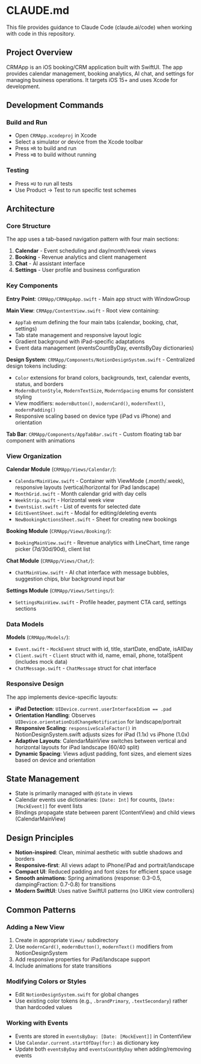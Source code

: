 # CLAUDE.md

This file provides guidance to Claude Code (claude.ai/code) when working with code in this repository.

## Project Overview

CRMApp is an iOS booking/CRM application built with SwiftUI. The app provides calendar management, booking analytics, AI chat, and settings for managing business operations. It targets iOS 15+ and uses Xcode for development.

## Development Commands

### Build and Run
- Open `CRMApp.xcodeproj` in Xcode
- Select a simulator or device from the Xcode toolbar
- Press `⌘R` to build and run
- Press `⌘B` to build without running

### Testing
- Press `⌘U` to run all tests
- Use Product → Test to run specific test schemes

## Architecture

### Core Structure

The app uses a tab-based navigation pattern with four main sections:
1. **Calendar** - Event scheduling and day/month/week views
2. **Booking** - Revenue analytics and client management
3. **Chat** - AI assistant interface
4. **Settings** - User profile and business configuration

### Key Components

**Entry Point**: `CRMApp/CRMAppApp.swift` - Main app struct with WindowGroup

**Main View**: `CRMApp/ContentView.swift` - Root view containing:
- `AppTab` enum defining the four main tabs (calendar, booking, chat, settings)
- Tab state management and responsive layout logic
- Gradient background with iPad-specific adaptations
- Event data management (eventsCountByDay, eventsByDay dictionaries)

**Design System**: `CRMApp/Components/NotionDesignSystem.swift` - Centralized design tokens including:
- `Color` extensions for brand colors, backgrounds, text, calendar events, status, and borders
- `ModernButtonStyle`, `ModernTextSize`, `ModernSpacing` enums for consistent styling
- View modifiers: `modernButton()`, `modernCard()`, `modernText()`, `modernPadding()`
- Responsive scaling based on device type (iPad vs iPhone) and orientation

**Tab Bar**: `CRMApp/Components/AppTabBar.swift` - Custom floating tab bar component with animations

### View Organization

**Calendar Module** (`CRMApp/Views/Calendar/`):
- `CalendarMainView.swift` - Container with ViewMode (.month/.week), responsive layouts (vertical/horizontal for iPad landscape)
- `MonthGrid.swift` - Month calendar grid with day cells
- `WeekStrip.swift` - Horizontal week view
- `EventsList.swift` - List of events for selected date
- `EditEventSheet.swift` - Modal for editing/deleting events
- `NewBookingActionsSheet.swift` - Sheet for creating new bookings

**Booking Module** (`CRMApp/Views/Booking/`):
- `BookingMainView.swift` - Revenue analytics with LineChart, time range picker (7d/30d/90d), client list

**Chat Module** (`CRMApp/Views/Chat/`):
- `ChatMainView.swift` - AI chat interface with message bubbles, suggestion chips, blur background input bar

**Settings Module** (`CRMApp/Views/Settings/`):
- `SettingsMainView.swift` - Profile header, payment CTA card, settings sections

### Data Models

**Models** (`CRMApp/Models/`):
- `Event.swift` - `MockEvent` struct with id, title, startDate, endDate, isAllDay
- `Client.swift` - `Client` struct with id, name, email, phone, totalSpent (includes mock data)
- `ChatMessage.swift` - `ChatMessage` struct for chat interface

### Responsive Design

The app implements device-specific layouts:
- **iPad Detection**: `UIDevice.current.userInterfaceIdiom == .pad`
- **Orientation Handling**: Observes `UIDevice.orientationDidChangeNotification` for landscape/portrait
- **Responsive Scaling**: `responsiveScaleFactor()` in NotionDesignSystem.swift adjusts sizes for iPad (1.1x) vs iPhone (1.0x)
- **Adaptive Layouts**: CalendarMainView switches between vertical and horizontal layouts for iPad landscape (60/40 split)
- **Dynamic Spacing**: Views adjust padding, font sizes, and element sizes based on device and orientation

## State Management

- State is primarily managed with `@State` in views
- Calendar events use dictionaries: `[Date: Int]` for counts, `[Date: [MockEvent]]` for event lists
- Bindings propagate state between parent (ContentView) and child views (CalendarMainView)

## Design Principles

- **Notion-inspired**: Clean, minimal aesthetic with subtle shadows and borders
- **Responsive-first**: All views adapt to iPhone/iPad and portrait/landscape
- **Compact UI**: Reduced padding and font sizes for efficient space usage
- **Smooth animations**: Spring animations (response: 0.3-0.5, dampingFraction: 0.7-0.8) for transitions
- **Modern SwiftUI**: Uses native SwiftUI patterns (no UIKit view controllers)

## Common Patterns

### Adding a New View
1. Create in appropriate `Views/` subdirectory
2. Use `modernCard()`, `modernButton()`, `modernText()` modifiers from NotionDesignSystem
3. Add responsive properties for iPad/landscape support
4. Include animations for state transitions

### Modifying Colors or Styles
- Edit `NotionDesignSystem.swift` for global changes
- Use existing color tokens (e.g., `.brandPrimary`, `.textSecondary`) rather than hardcoded values

### Working with Events
- Events are stored in `eventsByDay: [Date: [MockEvent]]` in ContentView
- Use `Calendar.current.startOfDay(for:)` as dictionary key
- Update both `eventsByDay` and `eventsCountByDay` when adding/removing events
